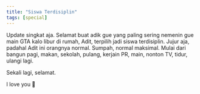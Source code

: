 ```yaml
---
title: "Siswa Terdisiplin"
tags: [special]
---
```

Update singkat aja. Selamat buat adik gue yang paling sering nemenin gue main GTA kalo libur di rumah, Adit, terpilih jadi siswa terdisiplin. Jujur aja, padahal Adit ini orangnya normal. Sumpah, normal maksimal. Mulai dari bangun pagi, makan, sekolah, pulang, kerjain PR, main, nonton TV, tidur, ulangi lagi.

Sekali lagi, selamat.

I love you :kiss:
